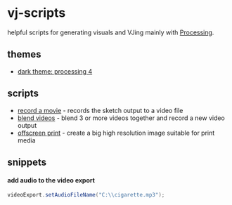 # vj-scripts

helpful scripts for generating visuals and VJing mainly with [Processing](https://processing.org/).

## themes

* [dark theme: processing 4](/theme.txt)

## scripts

* [record a movie](/record_movie.pde) - records the sketch output to a video file
* [blend videos](/blend_videos.pde) - blend 3 or more videos together and record a new video output
* [offscreen print](/offscreen_print.pde) - create a big high resolution image suitable for print media

## snippets

#### add audio to the video export

```java
videoExport.setAudioFileName("C:\\cigarette.mp3");
```
